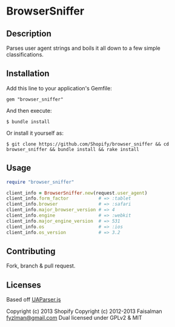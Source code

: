 # BrowserSniffer

## Description

Parses user agent strings and boils it all down to a few simple classifications.

## Installation

Add this line to your application's Gemfile:

    gem "browser_sniffer"

And then execute:

    $ bundle install

Or install it yourself as:

    $ git clone https://github.com/Shopify/browser_sniffer && cd browser_sniffer && bundle install && rake install

## Usage

```ruby
require "browser_sniffer"

client_info = BrowserSniffer.new(request.user_agent)
client_info.form_factor           # => :tablet
client_info.browser               # => :safari
client_info.major_browser_version # => 4
client_info.engine                # => :webkit
client_info.major_engine_version  # => 531
client_info.os                    # => :ios
client_info.os_version            # => 3.2
```

## Contributing

Fork, branch & pull request.

## Licenses

Based off [UAParser.js](https://github.com/faisalman/ua-parser-js)

Copyright (c) 2013 Shopify
Copyright (c) 2012-2013 Faisalman <fyzlman@gmail.com>
Dual licensed under GPLv2 & MIT
